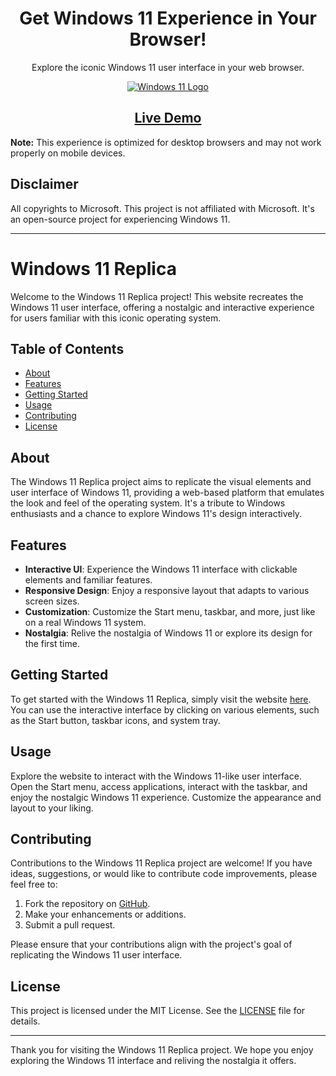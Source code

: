 <div align="center">
  <h1>Get Windows 11 Experience in Your Browser!</h1>
  <p>Explore the iconic Windows 11 user interface in your web browser.</p>
  <a href="https://namanog.github.io/Win11/">
    <img src="https://cutewallpaper.org/26x/i2zb5f38j/826933.jpg" alt="Windows 11 Logo">
  </a>
</div>

<div align="center">
  <h2><a href="https://namanog.github.io/Win11/">Live Demo</a></h2>
</div>

**Note:** This experience is optimized for desktop browsers and may not work properly on mobile devices.

## Disclaimer
All copyrights to Microsoft. This project is not affiliated with Microsoft. It's an open-source project for experiencing Windows 11.

---

# Windows 11 Replica

Welcome to the Windows 11 Replica project! This website recreates the Windows 11 user interface, offering a nostalgic and interactive experience for users familiar with this iconic operating system.

## Table of Contents

- [About](#about)
- [Features](#features)
- [Getting Started](#getting-started)
- [Usage](#usage)
- [Contributing](#contributing)
- [License](#license)

## About

The Windows 11 Replica project aims to replicate the visual elements and user interface of Windows 11, providing a web-based platform that emulates the look and feel of the operating system. It's a tribute to Windows enthusiasts and a chance to explore Windows 11's design interactively.

## Features

- **Interactive UI**: Experience the Windows 11 interface with clickable elements and familiar features.
- **Responsive Design**: Enjoy a responsive layout that adapts to various screen sizes.
- **Customization**: Customize the Start menu, taskbar, and more, just like on a real Windows 11 system.
- **Nostalgia**: Relive the nostalgia of Windows 11 or explore its design for the first time.

## Getting Started

To get started with the Windows 11 Replica, simply visit the website [here](https://namanog.github.io/Win11). You can use the interactive interface by clicking on various elements, such as the Start button, taskbar icons, and system tray.

## Usage

Explore the website to interact with the Windows 11-like user interface. Open the Start menu, access applications, interact with the taskbar, and enjoy the nostalgic Windows 11 experience. Customize the appearance and layout to your liking.

## Contributing

Contributions to the Windows 11 Replica project are welcome! If you have ideas, suggestions, or would like to contribute code improvements, please feel free to:

1. Fork the repository on [GitHub](https://github.com/namanog/Win11).
2. Make your enhancements or additions.
3. Submit a pull request.

Please ensure that your contributions align with the project's goal of replicating the Windows 11 user interface.

## License

This project is licensed under the MIT License. See the [LICENSE](LICENSE) file for details.

---

Thank you for visiting the Windows 11 Replica project. We hope you enjoy exploring the Windows 11 interface and reliving the nostalgia it offers.
